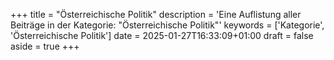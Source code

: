 +++
title = "Österreichische Politik"
description = 'Eine Auflistung aller Beiträge in der Kategorie: "Österreichische Politik"'
keywords = ['Kategorie', 'Österreichische Politik']
date = 2025-01-27T16:33:09+01:00
draft = false
aside = true
+++